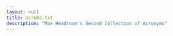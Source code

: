 ```yaml
---
layout: null
title: acro02.txt
description: "Max Headroom's Second Collection of Acronyms"
---
```

